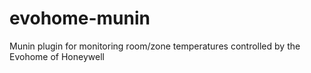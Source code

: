 # evohome-munin
Munin plugin for monitoring room/zone temperatures controlled by the Evohome of Honeywell
